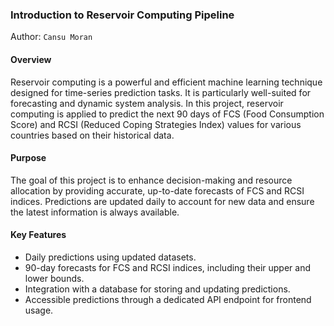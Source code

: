 ### Introduction to Reservoir Computing Pipeline

Author: `Cansu Moran`

#### Overview

Reservoir computing is a powerful and efficient machine learning technique designed for time-series prediction tasks. It
is particularly well-suited for forecasting and dynamic system analysis. In this project, reservoir computing is applied
to predict the next 90 days of FCS (Food Consumption Score) and RCSI (Reduced Coping Strategies Index) values for
various countries based on their historical data.

#### Purpose

The goal of this project is to enhance decision-making and resource allocation by providing accurate, up-to-date
forecasts of FCS and RCSI indices. Predictions are updated daily to account for new data and ensure the latest
information is always available.

#### Key Features

- Daily predictions using updated datasets.
- 90-day forecasts for FCS and RCSI indices, including their upper and lower bounds.
- Integration with a database for storing and updating predictions.
- Accessible predictions through a dedicated API endpoint for frontend usage.